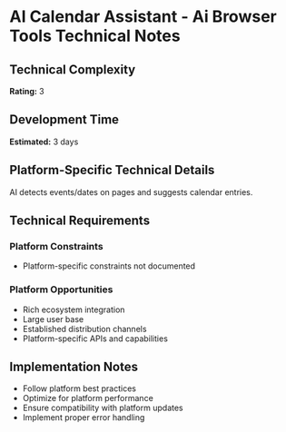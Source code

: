 # AI Calendar Assistant - Ai Browser Tools Technical Notes

## Technical Complexity
**Rating:** 3

## Development Time
**Estimated:** 3 days

## Platform-Specific Technical Details
AI detects events/dates on pages and suggests calendar entries.

## Technical Requirements

### Platform Constraints
- Platform-specific constraints not documented

### Platform Opportunities
- Rich ecosystem integration
- Large user base
- Established distribution channels
- Platform-specific APIs and capabilities

## Implementation Notes
- Follow platform best practices
- Optimize for platform performance
- Ensure compatibility with platform updates
- Implement proper error handling

